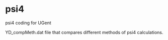 # psi4
psi4 coding for UGent

YD_compMeth.dat
file that compares different methods of psi4 calculations.
